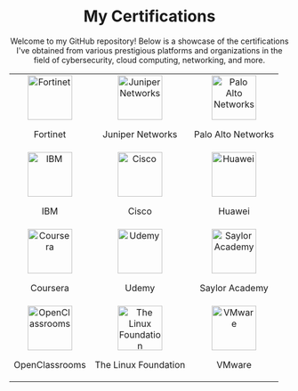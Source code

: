 <div align="center">
  <h1>My Certifications</h1>
  <p>Welcome to my GitHub repository! Below is a showcase of the certifications I've obtained from various prestigious platforms and organizations in the field of cybersecurity, cloud computing, networking, and more.</p>
</div>

<div align="center">
  <table>
    <tr>
      <td align="center">
        <img src="https://upload.wikimedia.org/wikipedia/commons/thumb/4/41/Fortinet_logo.svg/2560px-Fortinet_logo.svg.png" alt="Fortinet" height="80">
        <p>Fortinet</p>
      </td>
      <td align="center">
        <img src="https://upload.wikimedia.org/wikipedia/commons/thumb/1/10/Juniper_Networks_logo.svg/2560px-Juniper_Networks_logo.svg.png" alt="Juniper Networks" height="80">
        <p>Juniper Networks</p>
      </td>
      <td align="center">
        <img src="https://upload.wikimedia.org/wikipedia/commons/thumb/7/7a/Palo_Alto_Networks_logo.svg/2560px-Palo_Alto_Networks_logo.svg.png" alt="Palo Alto Networks" height="80">
        <p>Palo Alto Networks</p>
      </td>
    </tr>
    <tr>
      <td align="center">
        <img src="https://upload.wikimedia.org/wikipedia/commons/thumb/5/51/IBM_logo.svg/2560px-IBM_logo.svg.png" alt="IBM" height="80">
        <p>IBM</p>
      </td>
      <td align="center">
        <img src="https://upload.wikimedia.org/wikipedia/commons/thumb/3/3e/Cisco_logo_blue_2016.svg/2560px-Cisco_logo_blue_2016.svg.png" alt="Cisco" height="80">
        <p>Cisco</p>
      </td>
      <td align="center">
        <img src="https://upload.wikimedia.org/wikipedia/commons/thumb/f/f0/Huawei_Standard_logo.svg/2560px-Huawei_Standard_logo.svg.png" alt="Huawei" height="80">
        <p>Huawei</p>
      </td>
    </tr>
    <tr>
      <td align="center">
        <img src="https://upload.wikimedia.org/wikipedia/commons/thumb/3/36/Coursera_logo.svg/2560px-Coursera_logo.svg.png" alt="Coursera" height="80">
        <p>Coursera</p>
      </td>
      <td align="center">
        <img src="https://upload.wikimedia.org/wikipedia/commons/thumb/4/49/Udemy_logo.svg/2560px-Udemy_logo.svg.png" alt="Udemy" height="80">
        <p>Udemy</p>
      </td>
      <td align="center">
        <img src="https://upload.wikimedia.org/wikipedia/commons/thumb/8/80/Saylor_Academy_Logo_2021.svg/2560px-Saylor_Academy_Logo_2021.svg.png" alt="Saylor Academy" height="80">
        <p>Saylor Academy</p>
      </td>
    </tr>
    <tr>
      <td align="center">
        <img src="https://upload.wikimedia.org/wikipedia/commons/thumb/0/0f/OpenClassrooms_Logo.svg/2560px-OpenClassrooms_Logo.svg.png" alt="OpenClassrooms" height="80">
        <p>OpenClassrooms</p>
      </td>
      <td align="center">
        <img src="https://upload.wikimedia.org/wikipedia/commons/thumb/3/35/Linux_Foundation_logo.svg/2560px-Linux_Foundation_logo.svg.png" alt="The Linux Foundation" height="80">
        <p>The Linux Foundation</p>
      </td>
      <td align="center">
        <img src="https://upload.wikimedia.org/wikipedia/commons/thumb/6/62/VMware_logo.svg/2560px-VMware_logo.svg.png" alt="VMware" height="80">
        <p>VMware</p>
      </td>
    </tr>
  </table>
</div>
